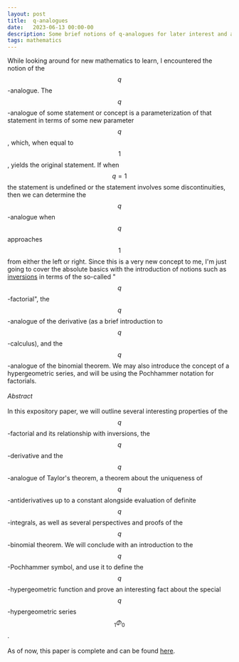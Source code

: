 ```yaml
---
layout: post
title:  q-analogues
date:   2023-06-13 00:00-00
description: Some brief notions of q-analogues for later interest and a paper
tags: mathematics
---
```


While looking around for new mathematics to learn, I encountered the notion of the $$q$$-analogue. The $$q$$-analogue of some statement or concept is a parameterization of that statement in terms of some new parameter $$q$$, which, when equal to $$1$$, yields the original statement. If when $$q=1$$ the statement is undefined or the statement involves some discontinuities, then we can determine the $$q$$-analogue when $$q$$ approaches $$1$$ from either the left or right. Since this is a very new concept to me, I'm just going to cover the absolute basics with the introduction of notions such as <a href="https://en.wikipedia.org/wiki/Inversion_(discrete_mathematics)">inversions</a> in terms of the so-called "$$q$$-factorial", the $$q$$-analogue of the derivative (as a brief introduction to $$q$$-calculus), and the $$q$$-analogue of the binomial theorem. We may also introduce the concept of a hypergeometric series, and will be using the Pochhammer notation for factorials. 
<br>
<br>
<i> Abstract </i>
<br>
<br>
In this expository paper, we will outline several interesting properties of the $$q$$-factorial and its relationship with inversions, the $$q$$-derivative and the $$q$$-analogue of Taylor's theorem, a theorem about the uniqueness of $$q$$-antiderivatives up to a constant alongside evaluation of definite $$q$$-integrals, as well as several perspectives and proofs of the $$q$$-binomial theorem. We will conclude with an introduction to the $$q$$-Pochhammer symbol, and use it to define the $$q$$-hypergeometric function and prove an interesting fact about the special $$q$$-hypergeometric series $${}_{1}\Phi_{0}$$. 
<br>
<br>
As of now, this paper is complete and can be found <a href="https://quadcryo.github.io/quadcryo/papers/">here</a>.